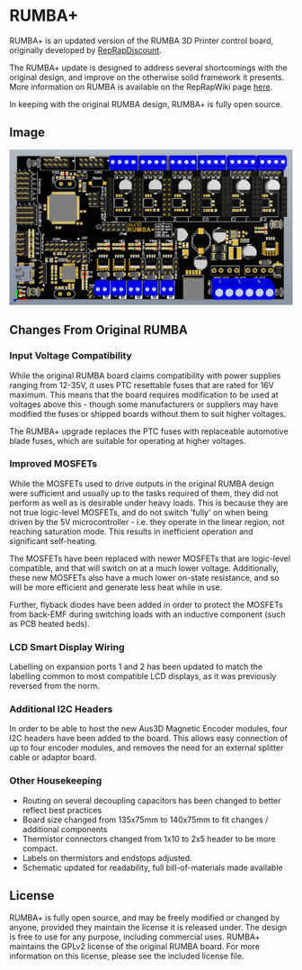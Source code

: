 # RUMBA+

RUMBA+ is an updated version of the RUMBA 3D Printer control board, originally developed by [RepRapDiscount](http://www.reprapdiscount.com/). 

The RUMBA+ update is designed to address several shortcomings with the original design, and improve on the otherwise solid framework it presents. More information on RUMBA is available on the RepRapWiki page [here](http://reprap.org/wiki/RUMBA).

In keeping with the original RUMBA design, RUMBA+ is fully open source.
## Image
![RUMBA+ PCB Preview](https://raw.githubusercontent.com/Aus3D/RUMBA-Plus/master/BoardPreviewTop.png "RUMBA+ PCB Preview")

## Changes From Original RUMBA
### Input Voltage Compatibility
While the original RUMBA board claims compatibility with power supplies ranging from 12-35V, it uses PTC resettable fuses that are rated for 16V maximum. This means that the board requires modification to be used at voltages above this - though some manufacturers or suppliers may have modified the fuses or shipped boards without them to suit higher voltages.

The RUMBA+ upgrade replaces the PTC fuses with replaceable automotive blade fuses, which are suitable for operating at higher voltages.

### Improved MOSFETs
While the MOSFETs used to drive outputs in the original RUMBA design were sufficient and usually up to the tasks required of them, they did not perform as well as is desirable under heavy loads.
This is because they are not true logic-level MOSFETs, and do not switch 'fully' on when being driven by the 5V microcontroller - i.e. they operate in the linear region, not reaching saturation mode. This results in inefficient operation and significant self-heating.

The MOSFETs have been replaced with newer MOSFETs that are logic-level compatible, and that will switch on at a much lower voltage. Additionally, these new MOSFETs also have a much lower on-state resistance, and so will be more efficient and generate less heat while in use.

Further, flyback diodes have been added in order to protect the MOSFETs from back-EMF during switching loads with an inductive component (such as PCB heated beds).

### LCD Smart Display Wiring
Labelling on expansion ports 1 and 2 has been updated to match the labelling common to most compatible LCD displays, as it was previously reversed from the norm.

### Additional I2C Headers
In order to be able to host the new Aus3D Magnetic Encoder modules, four I2C headers have been added to the board. This allows easy connection of up to four encoder modules, and removes the need for an external splitter cable or adaptor board.

### Other Housekeeping
* Routing on several decoupling capacitors has been changed to better reflect best practices 
* Board size changed from 135x75mm to 140x75mm to fit changes / additional components
* Thermistor connectors changed from 1x10 to 2x5 header to be more compact.
* Labels on thermistors and endstops adjusted.
* Schematic updated for readability, full bill-of-materials made available

## License
RUMBA+ is fully open source, and may be freely modified or changed by anyone, provided they maintain the license it is released under. The design is free to use for any purpose, including commercial uses. RUMBA+ maintains the GPLv2 license of the original RUMBA board. For more information on this license, please see the included license file.


